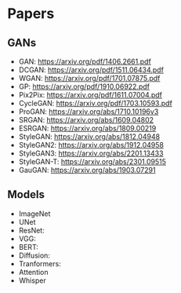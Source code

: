 # Papers
## GANs
  - GAN: https://arxiv.org/pdf/1406.2661.pdf
  - DCGAN: https://arxiv.org/pdf/1511.06434.pdf
  - WGAN: https://arxiv.org/pdf/1701.07875.pdf
  - GP: https://arxiv.org/pdf/1910.06922.pdf
  - Pix2Pix: https://arxiv.org/pdf/1611.07004.pdf
  - CycleGAN: https://arxiv.org/pdf/1703.10593.pdf
  - ProGAN: https://arxiv.org/abs/1710.10196v3
  - SRGAN: https://arxiv.org/abs/1609.04802
  - ESRGAN: https://arxiv.org/abs/1809.00219
  - StyleGAN: https://arxiv.org/abs/1812.04948
  - StyleGAN2: https://arxiv.org/abs/1912.04958
  - StyleGAN3: https://arxiv.org/abs/2201.13433
  - StyleGAN-T: https://arxiv.org/abs/2301.09515
  - GauGAN: https://arxiv.org/abs/1903.07291

## Models
  - ImageNet
  - UNet
  - ResNet:
  - VGG:
  - BERT:
  - Diffusion:
  - Tranformers:
  - Attention
  - Whisper
